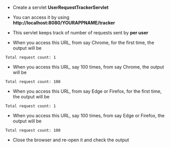 * Create a servlet __UserRequestTrackerServlet__
* You can access it by using __http://localhost:8080/YOURAPPNAME/tracker__
* This servlet keeps track of number of requests sent by __per user__

* When you access this URL, from say Chrome, for the first time, the output will be

```
Total request count: 1
```	

* When you access this URL, say 100 times, from say Chrome, the output will be

```
Total request count: 100
```	

* When you access this URL, from say Edge or Firefox, for the first time, the output will be

```
Total request count: 1
```	

* When you access this URL, say 100 times, from say Edge or Firefox, the output will be

```
Total request count: 100
```	

* Close the browser and re-open it and check the output
